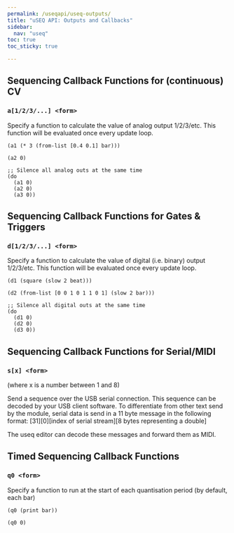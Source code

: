 ```yaml
---
permalink: /useqapi/useq-outputs/
title: "uSEQ API: Outputs and Callbacks"
sidebar:
  nav: "useq"
toc: true
toc_sticky: true

---
```


## Sequencing Callback Functions for (continuous) CV

### `a[1/2/3/...] <form>`

Specify a function to calculate the value of analog output 1/2/3/etc. This function will be evaluated once every update loop.

```
(a1 (* 3 (from-list [0.4 0.1] bar)))
```
```
(a2 0)
```
```
;; Silence all analog outs at the same time
(do 
  (a1 0)
  (a2 0)
  (a3 0))

```

## Sequencing Callback Functions for Gates & Triggers

### `d[1/2/3/...] <form>`

Specify a function to calculate the value of digital (i.e. binary) output 1/2/3/etc. This function will be evaluated once every update loop.

```
(d1 (square (slow 2 beat)))
```
```
(d2 (from-list [0 0 1 0 1 1 0 1] (slow 2 bar)))
```
```
;; Silence all digital outs at the same time
(do 
  (d1 0)
  (d2 0)
  (d3 0))

```

## Sequencing Callback Functions for Serial/MIDI

### `s[x] <form>`

(where x is a number between 1 and 8)

Send a sequence over the USB serial connection.  This sequence can be decoded by your USB client software.  To differentiate from other text send by the module, serial data is send in a 11 byte message in the following format:
[31][0][index of serial stream][8 bytes representing a double]

The useq editor can decode these messages and forward them as MIDI.


## Timed Sequencing Callback Functions

### `q0 <form>`

Specify a function to run at the start of each quantisation period (by default, each bar)

```
(q0 (print bar))
```
```
(q0 0)
```
